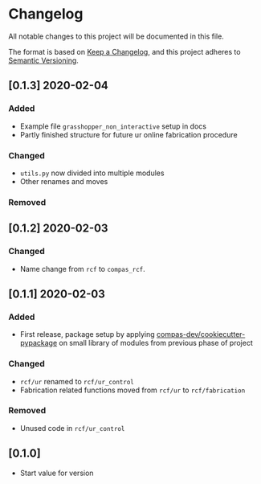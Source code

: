 # Changelog

All notable changes to this project will be documented in this file.

The format is based on [Keep a Changelog](https://keepachangelog.com/en/1.0.0/),
and this project adheres to [Semantic Versioning](https://semver.org/spec/v2.0.0.html).

## [0.1.3] 2020-02-04

### Added
* Example file `grasshopper_non_interactive` setup in docs
* Partly finished structure for future ur online fabrication procedure

### Changed
* `utils.py` now divided into multiple modules
* Other renames and moves

### Removed


## [0.1.2] 2020-02-03

### Changed
* Name change from `rcf` to `compas_rcf`.

## [0.1.1] 2020-02-03

### Added
* First release, package setup by applying [compas-dev/cookiecutter-pypackage](https://github.com/compas-dev/cookiecutter-pypackage) on small library of modules from previous phase of project

### Changed
* `rcf/ur` renamed to `rcf/ur_control`
* Fabrication related functions moved from `rcf/ur` to `rcf/fabrication`

### Removed
* Unused code in `rcf/ur_control`

## [0.1.0]

* Start value for version
